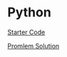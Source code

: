 # Python

[Starter Code](Python%205dc5cdba070d4cee9fceed668376f8aa/Starter%20Code%204ddcd7524c3e4b1fbeb8ffe5ef79f7cf.md)

[Promlem Solution](Python%205dc5cdba070d4cee9fceed668376f8aa/Promlem%20Solution%20b4650d75e816457baad8138a35edc1c6.md)